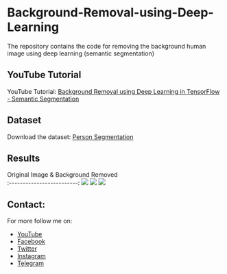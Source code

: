 # Background-Removal-using-Deep-Learning
The repository contains the code for removing the background human image using deep learning (semantic segmentation)

## YouTube Tutorial
YouTube Tutorial: [Background Removal using Deep Learning in TensorFlow - Semantic Segmentation](https://youtu.be/EF29Kc1-DtI)

## Dataset
Download the dataset: [Person Segmentation](https://www.kaggle.com/datasets/nikhilroxtomar/person-segmentation/download?datasetVersionNumber=1)

## Results
Original Image & Background Removed             
:-------------------------:
![](image/1.png)
![](image/2.png)
![](image/3.png)

## Contact:
For more follow me on:

- <a href="https://www.youtube.com/idiotdeveloper"> YouTube </a>
- <a href="https://facebook.com/idiotdeveloper"> Facebook </a>
- <a href="https://twitter.com/nikhilroxtomar"> Twitter </a>
- <a href="https://www.instagram.com/nikhilroxtomar"> Instagram </a>
- <a href="https://t.me/idiotdeveloper"> Telegram </a>
